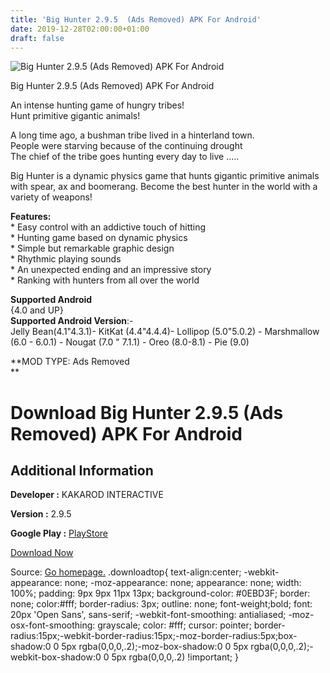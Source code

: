 ```yaml
---
title: 'Big Hunter 2.9.5  (Ads Removed) APK For Android'
date: 2019-12-28T02:00:00+01:00
draft: false
---
```


![Big Hunter 2.9.5  (Ads Removed) APK For Android](https://i2.wp.com/apkhome.net/wp-content/uploads/2019/11/Big-Hunter-2.9.5--Ads-Removed.png "Big Hunter 2.9.5  (Ads Removed) APK For Android")

  

Big Hunter 2.9.5  (Ads Removed) APK For Android

An intense hunting game of hungry tribes!  
Hunt primitive gigantic animals!

A long time ago, a bushman tribe lived in a hinterland town.  
People were starving because of the continuing drought  
The chief of the tribe goes hunting every day to live .....

Big Hunter is a dynamic physics game that hunts gigantic primitive animals with spear, ax and boomerang. Become the best hunter in the world with a variety of weapons!

**Features:**  
\* Easy control with an addictive touch of hitting  
\* Hunting game based on dynamic physics  
\* Simple but remarkable graphic design  
\* Rhythmic playing sounds  
\* An unexpected ending and an impressive story  
\* Ranking with hunters from all over the world

**Supported Android**  
{4.0 and UP}  
**Supported Android Version**:-  
Jelly Bean(4.1"4.3.1)- KitKat (4.4"4.4.4)- Lollipop (5.0"5.0.2) - Marshmallow (6.0 - 6.0.1) - Nougat (7.0 " 7.1.1) - Oreo (8.0-8.1) - Pie (9.0)

**MOD TYPE: Ads Removed  
**

Download Big Hunter 2.9.5  (Ads Removed) APK For Android
============================================================

Additional Information
----------------------

**Developer :** KAKAROD INTERACTIVE

**Version :** 2.9.5

**Google Play :** [PlayStore](https://play.google.com/store/apps/details?id=com.kakarod.bighunter)

  

[Download Now](https://store4app.co/post/big-hunter-2-9-5-od-ads-removed-apk-for-android_1574105836)

  
Source: [Go homepage.](https://store4app.co/post/big-hunter-2-9-5-od-ads-removed-apk-for-android_1574105836) .downloadtop{ text-align:center; -webkit-appearance: none; -moz-appearance: none; appearance: none; width: 100%; padding: 9px 9px 11px 13px; background-color: #0EBD3F; border: none; color:#fff; border-radius: 3px; outline: none; font-weight;bold; font: 20px 'Open Sans', sans-serif; -webkit-font-smoothing: antialiased; -moz-osx-font-smoothing: grayscale; color: #fff; cursor: pointer; border-radius:15px;-webkit-border-radius:15px;-moz-border-radius:5px;box-shadow:0 0 5px rgba(0,0,0,.2);-moz-box-shadow:0 0 5px rgba(0,0,0,.2);-webkit-box-shadow:0 0 5px rgba(0,0,0,.2) !important; }